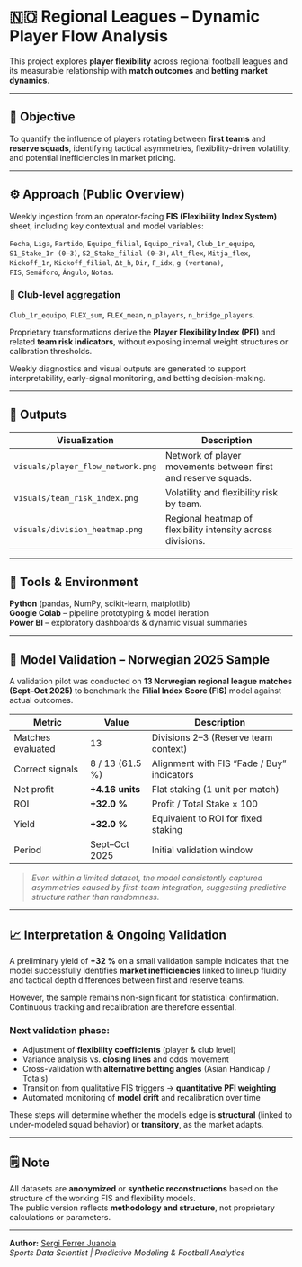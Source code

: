 # 🇳🇴 Regional Leagues – Dynamic Player Flow Analysis  

This project explores **player flexibility** across regional football leagues and its measurable relationship with **match outcomes** and **betting market dynamics**.

---

## 🎯 Objective  
To quantify the influence of players rotating between **first teams** and **reserve squads**, identifying tactical asymmetries, flexibility-driven volatility, and potential inefficiencies in market pricing.

---

## ⚙️ Approach (Public Overview)  

Weekly ingestion from an operator-facing **FIS (Flexibility Index System)** sheet, including key contextual and model variables:

`Fecha`, `Liga`, `Partido`, `Equipo_filial`, `Equipo_rival`, `Club_1r_equipo`,  
`S1_Stake_1r (0–3)`, `S2_Stake_filial (0–3)`, `Alt_flex`, `Mitja_flex`,  
`Kickoff_1r`, `Kickoff_filial`, `Δt_h`, `Dir`, `F_idx`, `g (ventana)`,  
`FIS`, `Semáforo`, `Ángulo`, `Notas`.

### 🔹 Club-level aggregation  
`Club_1r_equipo`, `FLEX_sum`, `FLEX_mean`, `n_players`, `n_bridge_players`.

Proprietary transformations derive the **Player Flexibility Index (PFI)** and related **team risk indicators**, without exposing internal weight structures or calibration thresholds.

Weekly diagnostics and visual outputs are generated to support interpretability, early-signal monitoring, and betting decision-making.

---

## 🧩 Outputs  

| Visualization | Description |
|---------------|-------------|
| `visuals/player_flow_network.png` | Network of player movements between first and reserve squads. |
| `visuals/team_risk_index.png` | Volatility and flexibility risk by team. |
| `visuals/division_heatmap.png` | Regional heatmap of flexibility intensity across divisions. |

---

## 🧠 Tools & Environment  

**Python** (pandas, NumPy, scikit-learn, matplotlib)  
**Google Colab** – pipeline prototyping & model iteration  
**Power BI** – exploratory dashboards & dynamic visual summaries  

---

## 🧮 Model Validation – Norwegian 2025 Sample  

A validation pilot was conducted on **13 Norwegian regional league matches (Sept–Oct 2025)** to benchmark the **Filial Index Score (FIS)** model against actual outcomes.

| Metric | Value | Description |
|--------|--------|-------------|
| Matches evaluated | 13 | Divisions 2–3 (Reserve team context) |
| Correct signals | 8 / 13 (61.5 %) | Alignment with FIS “Fade / Buy” indicators |
| Net profit | **+4.16 units** | Flat staking (1 unit per match) |
| ROI | **+32.0 %** | Profit / Total Stake × 100 |
| Yield | **+32.0 %** | Equivalent to ROI for fixed staking |
| Period | Sept–Oct 2025 | Initial validation window |

> *Even within a limited dataset, the model consistently captured asymmetries caused by first-team integration, suggesting predictive structure rather than randomness.*

---

## 📈 Interpretation & Ongoing Validation  

A preliminary yield of **+32 %** on a small validation sample indicates that the model successfully identifies **market inefficiencies** linked to lineup fluidity and tactical depth differences between first and reserve teams.  

However, the sample remains non-significant for statistical confirmation.  
Continuous tracking and recalibration are therefore essential.

### Next validation phase:
- Adjustment of **flexibility coefficients** (player & club level)  
- Variance analysis vs. **closing lines** and odds movement  
- Cross-validation with **alternative betting angles** (Asian Handicap / Totals)  
- Transition from qualitative FIS triggers → **quantitative PFI weighting**  
- Automated monitoring of **model drift** and recalibration over time  

These steps will determine whether the model’s edge is **structural** (linked to under-modeled squad behavior) or **transitory**, as the market adapts.

---

## 🗒️ Note  

All datasets are **anonymized** or **synthetic reconstructions** based on the structure of the working FIS and flexibility models.  
The public version reflects **methodology and structure**, not proprietary calculations or parameters.

---

**Author:** [Sergi Ferrer Juanola](https://github.com/Sergi232)  
*Sports Data Scientist | Predictive Modeling & Football Analytics*
